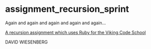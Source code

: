 # assignment_recursion_sprint
Again and again and again and again and again...

[A recursion assignment which uses Ruby for the Viking Code School](http://www.vikingcodeschool.com)

DAVID WIESENBERG
